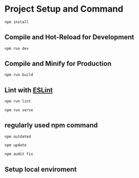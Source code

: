 # Project Setup and Command

```sh
npm install
```

## Compile and Hot-Reload for Development

```sh
npm run dev
```

## Compile and Minify for Production

```sh
npm run build
```

## Lint with [ESLint](https://eslint.org/)

```sh
npm run lint
```

```sh
npm run serve
```

## regularly used npm command

```sh
npm outdated
```

```sh
npm update
```

```sh
npm audit fix
```
## Setup local enviroment
